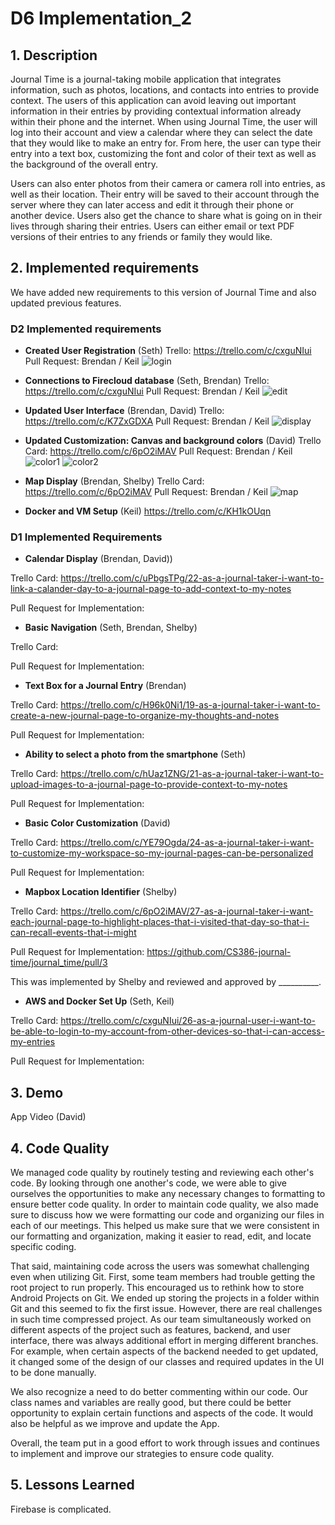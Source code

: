 # D6 Implementation_2

## 1. Description

Journal Time is a journal-taking mobile application that integrates information, such as photos, locations, and contacts into entries to provide context. The users of this application can avoid leaving out important information in their entries by providing contextual information already within their phone and the internet. When using Journal Time, the user will log into their account and view a calendar where they can select the date that they would like to make an entry for. From here, the user can type their entry into a text box, customizing the font and color of their text as well as the background of the overall entry.

Users can also enter photos from their camera or camera roll into entries, as well as their location. Their entry will be saved to their account through the server where they can later access and edit it through their phone or another device. Users also get the chance to share what is going on in their lives through sharing their entries. Users can either email or text PDF versions of their entries to any friends or family they would like.


## 2. Implemented requirements

We have added new requirements to this version of Journal Time and also updated previous features.  

### D2 Implemented requirements

* **Created User Registration** (Seth)
Trello: https://trello.com/c/cxguNIui
Pull Request: Brendan / Keil
![login](./img/login.png)

* **Connections to Firecloud database** (Seth, Brendan)
Trello: https://trello.com/c/cxguNIui
Pull Request: Brendan / Keil
![edit](./img/edit.png)

* **Updated User Interface** (Brendan, David)
Trello: https://trello.com/c/K7ZxGDXA
Pull Request: Brendan / Keil
![display](./img/display.png)

* **Updated Customization: Canvas and background colors** (David)
Trello Card: https://trello.com/c/6pO2iMAV
Pull Request: Brendan / Keil
![color1](./img/color1.png)
![color2](./img/color2.png)

* **Map Display** (Brendan, Shelby)
Trello Card: https://trello.com/c/6pO2iMAV
Pull Request: Brendan / Keil
![map](./img/map.png)

* **Docker and VM Setup** (Keil)
https://trello.com/c/KH1kOUqn


### D1 Implemented Requirements

* **Calendar Display** (Brendan, David))

Trello Card: https://trello.com/c/uPbgsTPg/22-as-a-journal-taker-i-want-to-link-a-calander-day-to-a-journal-page-to-add-context-to-my-notes

Pull Request for Implementation:

* **Basic Navigation** (Seth, Brendan, Shelby)

Trello Card:

Pull Request for Implementation:

* **Text Box for a Journal Entry** (Brendan)

Trello Card: https://trello.com/c/H96k0Ni1/19-as-a-journal-taker-i-want-to-create-a-new-journal-page-to-organize-my-thoughts-and-notes

Pull Request for Implementation:

* **Ability to select a photo from the smartphone** (Seth)

Trello Card: https://trello.com/c/hUaz1ZNG/21-as-a-journal-taker-i-want-to-upload-images-to-a-journal-page-to-provide-context-to-my-notes

Pull Request for Implementation:

* **Basic Color Customization** (David)

Trello Card: https://trello.com/c/YE79Ogda/24-as-a-journal-taker-i-want-to-customize-my-workspace-so-my-journal-pages-can-be-personalized

Pull Request for Implementation:

* **Mapbox Location Identifier** (Shelby)

Trello Card: https://trello.com/c/6pO2iMAV/27-as-a-journal-taker-i-want-each-journal-page-to-highlight-places-that-i-visited-that-day-so-that-i-can-recall-events-that-i-might

Pull Request for Implementation: https://github.com/CS386-journal-time/journal_time/pull/3

This was implemented by Shelby and reviewed and approved by __________.

* **AWS and Docker Set Up** (Seth, Keil)

Trello Card: https://trello.com/c/cxguNIui/26-as-a-journal-user-i-want-to-be-able-to-login-to-my-account-from-other-devices-so-that-i-can-access-my-entries

Pull Request for Implementation:

## 3. Demo

App Video (David)


## 4. Code Quality

We managed code quality by routinely testing and reviewing each other's code. By looking through one another's code, we were able to give ourselves the opportunities to make any necessary changes to formatting to ensure better code quality.  In order to maintain code quality, we also made sure to discuss how we were formatting our code and organizing our files in each of our meetings. This helped us make sure that we were consistent in our formatting and organization, making it easier to read, edit, and locate specific coding.

That said, maintaining code across the users was somewhat challenging even when utilizing Git.  First, some
team members had trouble getting the root project to run properly.  This encouraged us to rethink how to store Android Projects on Git.  We ended up storing the projects in a folder within Git and this seemed to fix the first issue.  However, there are real challenges in such time compressed project.  As our team simultaneously worked on different aspects of the project such as features, backend, and user interface, there was always additional effort in merging different branches.  For example, when certain aspects of the backend needed to get updated, it changed some of the design of our classes and required updates in the UI to be done manually.   

We also recognize a need to do better commenting within our code.  Our class names and variables are really good, but there could be better opportunity to explain certain functions and aspects of the code.  It would also be helpful as we improve and update the App.  

Overall, the team put in a good effort to work through issues and continues to implement and improve our strategies to ensure code quality.  


## 5. Lessons Learned

Firebase is complicated.  
